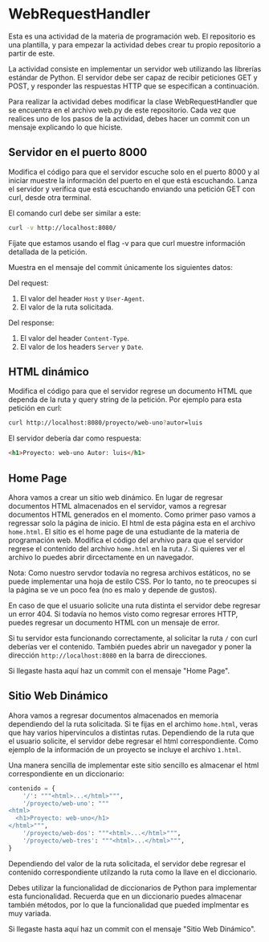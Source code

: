 # WebRequestHandler

Esta es una actividad de la materia de programación web. El repositorio es una plantilla,
y para empezar la actividad debes crear tu propio repositorio a partir de este.

La actividad consiste en implementar un servidor web utilizando las librerías estándar
de Python. El servidor debe ser capaz de recibir peticiones GET y POST,
y responder las respuestas HTTP que se especifican a continuación.

Para realizar la actividad debes modificar la clase WebRequestHandler
que se encuentra en el archivo web.py de este repositorio.
Cada vez que realices uno de los pasos de la actividad, debes hacer un commit con un mensaje
explicando lo que hiciste.

## Servidor en el puerto 8000

Modifica el código para que el servidor escuche solo en el puerto 8000 y al
iniciar muestre la información del puerto en el que está escuchando. Lanza el
servidor y verifica que está escuchando enviando una petición GET con curl,
desde otra terminal.

El comando curl debe ser similar a este:

```bash
curl -v http://localhost:8080/
```

Fíjate que estamos usando el flag -v para que curl muestre información detallada de la petición.

Muestra en el mensaje del commit únicamente los siguientes datos:

Del request:

1. El valor del header `Host` y `User-Agent`.
2. El valor de la ruta solicitada.

Del response:

1. El valor del header `Content-Type`.
2. El valor de los headers `Server` y `Date`.

## HTML dinámico

Modifica el código para que el servidor regrese un documento HTML que dependa
de la ruta y query string de la petición. Por ejemplo para esta petición en
curl:

```bash
curl http://localhost:8080/proyecto/web-uno?autor=luis
```

El servidor debería dar como respuesta:

```html
<h1>Proyecto: web-uno Autor: luis</h1>
```

## Home Page

Ahora vamos a crear un sitio web dinámico. En lugar de regresar documentos HTML almacenados
en el servidor, vamos a regresar documentos HTML generados en el momento. Como primer paso vamos a
regressar solo la página de inicio. El html de esta página esta en el archivo `home.html`.
El sitio es el home page de una estudiante de la materia de programación web. Modifica el código
del arvhivo para que el servidor regrese el contenido del archivo `home.html` en la ruta `/`.
Si quieres ver el archivo lo puedes abrir dircectamente en un navegador.

Nota: Como nuestro servdor todavía no regresa archivos estáticos, no se puede implementar una hoja
de estilo CSS. Por lo tanto, no te preocupes si la página se ve un poco fea (no es malo y depende de gustos).

En caso de que el usuario solicite una ruta distinta el servidor debe regresar un error 404. Si todavía
no hemos visto como regresar errores HTTP, puedes regresar un documento HTML con un mensaje de error.

Si tu servidor esta funcionando correctamente, al solicitar la ruta `/` con curl deberías ver el contenido.
También puedes abrir un navegador y poner la dirección `http://localhost:8080` en la barra de direcciones.

Si llegaste hasta aquí haz un commit con el mensaje "Home Page".

## Sitio Web Dinámico

Ahora vamos a regresar documentos almacenados en memoria dependiendo del la ruta solicitada.
Si te fijas en el archimo `home.html`, veras que hay varios hipervinculos a distintas rutas.
Dependiendo de la ruta que el usuario solicite, el servidor debe regresar el html correspondiente.
Como ejemplo de la información de un proyecto se incluye el archivo `1.html`.

Una manera sencilla de implementar este sitio sencillo es almacenar el html correspondiente en un diccionario:

```python
contenido = {
    '/': """<html>...</html>""",
    '/proyecto/web-uno': """
<html>
  <h1>Proyecto: web-uno</h1>
</html>""",
    '/proyecto/web-dos': """<html>...</html>""",
    '/proyecto/web-tres': """<html>...</html>""",
}
```

Dependiendo del valor de la ruta solicitada, el servidor debe regresar el contenido correspondiente utilzando
la ruta como la llave en el diccionario.

Debes utilizar la funcionalidad de diccionarios de Python para implementar esta funcionalidad.
Recuerda que en un diccionario puedes almacenar también métodos, por lo que la funcionalidad que
pueded implmentar es muy variada.

Si llegaste hasta aquí haz un commit con el mensaje "Sitio Web Dinámico".
